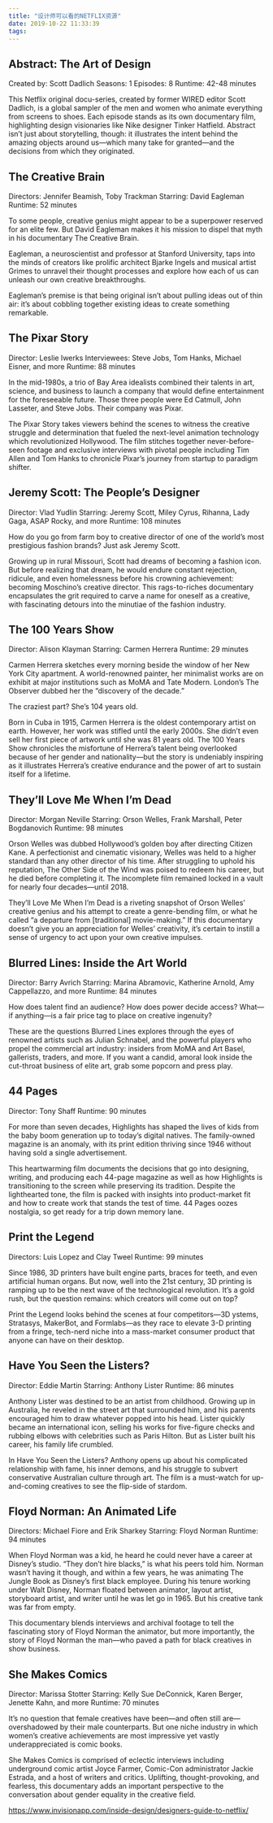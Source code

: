 ```yaml
---
title: "设计师可以看的NETFLIX资源"
date: 2019-10-22 11:33:39
tags:
---
```



## Abstract: The Art of Design
Created by: Scott Dadlich
Seasons: 1
Episodes: 8
Runtime: 42-48 minutes

This Netflix original docu-series, created by former WIRED editor Scott Dadlich, is a global sampler of the men and women who animate everything from screens to shoes. Each episode stands as its own documentary film, highlighting design visionaries like Nike designer Tinker Hatfield. Abstract isn’t just about storytelling, though: it illustrates the intent behind the amazing objects around us—which many take for granted—and the decisions from which they originated.


## The Creative Brain
Directors: Jennifer Beamish, Toby Trackman
Starring: David Eagleman
Runtime: 52 minutes

To some people, creative genius might appear to be a superpower reserved for an elite few. But David Eagleman makes it his mission to dispel that myth in his documentary The Creative Brain. 

Eagleman, a neuroscientist and professor at Stanford University, taps into the minds of creators like prolific architect Bjarke Ingels and musical artist Grimes to unravel their thought processes and explore how each of us can unleash our own creative breakthroughs.

Eagleman’s premise is that being original isn’t about pulling ideas out of thin air: it’s about cobbling together existing ideas to create something remarkable.


## The Pixar Story
Director: Leslie Iwerks
Interviewees: Steve Jobs, Tom Hanks, Michael Eisner, and more
Runtime: 88 minutes

In the mid-1980s, a trio of Bay Area idealists combined their talents in art, science, and business to launch a company that would define entertainment for the foreseeable future. Those three people were Ed Catmull, John Lasseter, and Steve Jobs. Their company was Pixar.

The Pixar Story takes viewers behind the scenes to witness the creative struggle and determination that fueled the next-level animation technology which revolutionized Hollywood. The film stitches together never-before-seen footage and exclusive interviews with pivotal people including Tim Allen and Tom Hanks to chronicle Pixar’s journey from startup to paradigm shifter.


## Jeremy Scott: The People’s Designer
Director: Vlad Yudlin
Starring: Jeremy Scott, Miley Cyrus, Rihanna, Lady Gaga, ASAP Rocky, and more
Runtime: 108 minutes

How do you go from farm boy to creative director of one of the world’s most prestigious fashion brands? Just ask Jeremy Scott.

Growing up in rural Missouri, Scott had dreams of becoming a fashion icon. But before realizing that dream, he would endure constant rejection, ridicule, and even homelessness before his crowning achievement: becoming Moschino’s creative director. This rags-to-riches documentary encapsulates the grit required to carve a name for oneself as a creative, with fascinating detours into the minutiae of the fashion industry.


## The 100 Years Show
Director: Alison Klayman
Starring: Carmen Herrera
Runtime: 29 minutes

Carmen Herrera sketches every morning beside the window of her New York City apartment. A world-renowned painter, her minimalist works are on exhibit at major institutions such as MoMA and Tate Modern. London’s The Observer dubbed her the “discovery of the decade.”

The craziest part? She’s 104 years old.

Born in Cuba in 1915, Carmen Herrera is the oldest contemporary artist on earth. However, her work was stifled until the early 2000s. She didn’t even sell her first piece of artwork until she was 81 years old. The 100 Years Show chronicles the misfortune of Herrera’s talent being overlooked because of her gender and nationality—but the story is undeniably inspiring as it illustrates Herrera’s creative endurance and the power of art to sustain itself for a lifetime.


## They’ll Love Me When I’m Dead
Director: Morgan Neville
Starring: Orson Welles, Frank Marshall, Peter Bogdanovich
Runtime: 98 minutes

Orson Welles was dubbed Hollywood’s golden boy after directing Citizen Kane. A perfectionist and cinematic visionary, Welles was held to a higher standard than any other director of his time. After struggling to uphold his reputation, The Other Side of the Wind was poised to redeem his career, but he died before completing it. The incomplete film remained locked in a vault for nearly four decades—until 2018.

They’ll Love Me When I’m Dead is a riveting snapshot of Orson Welles’ creative genius and his attempt to create a genre-bending film, or what he called “a departure from [traditional] movie-making.” If this documentary doesn’t give you an appreciation for Welles’ creativity, it’s certain to instill a sense of urgency to act upon your own creative impulses.


## Blurred Lines: Inside the Art World
Director: Barry Avrich
Starring: Marina Abramovic, Katherine Arnold, Amy Cappellazzo, and more
Runtime: 84 minutes

How does talent find an audience? How does power decide access? What—if anything—is a fair price tag to place on creative ingenuity?

These are the questions Blurred Lines explores through the eyes of renowned artists such as Julian Schnabel, and the powerful players who propel the commercial art industry: insiders from MoMA and Art Basel, gallerists, traders, and more. If you want a candid, amoral look inside the cut-throat business of elite art, grab some popcorn and press play.


## 44 Pages
Director: Tony Shaff
Runtime: 90 minutes

For more than seven decades, Highlights has shaped the lives of kids from the baby boom generation up to today’s digital natives. The family-owned magazine is an anomaly, with its print edition thriving since 1946 without having sold a single advertisement.

This heartwarming film documents the decisions that go into designing, writing, and producing each 44-page magazine as well as how Highlights is transitioning to the screen while preserving its tradition. Despite the lighthearted tone, the film is packed with insights into product-market fit and how to create work that stands the test of time. 44 Pages oozes nostalgia, so get ready for a trip down memory lane. 


## Print the Legend
Directors: Luis Lopez and Clay Tweel
Runtime: 99 minutes

Since 1986, 3D printers have built engine parts, braces for teeth, and even artificial human organs. But now, well into the 21st century, 3D printing is ramping up to be the next wave of the technological revolution. It’s a gold rush, but the question remains: which creators will come out on top?

Print the Legend looks behind the scenes at four competitors—3D ystems, Stratasys, MakerBot, and Formlabs—as they race to elevate 3-D printing from a fringe, tech-nerd niche into a mass-market consumer product that anyone can have on their desktop.


## Have You Seen the Listers?
Director: Eddie Martin
Starring: Anthony Lister
Runtime: 86 minutes

Anthony Lister was destined to be an artist from childhood. Growing up in Australia, he reveled in the street art that surrounded him, and his parents encouraged him to draw whatever popped into his head. Lister quickly became an international icon, selling his works for five-figure checks and rubbing elbows with celebrities such as Paris Hilton. But as Lister built his career, his family life crumbled.

In Have You Seen the Listers? Anthony opens up about his complicated relationship with fame, his inner demons, and his struggle to subvert conservative Australian culture through art. The film is a must-watch for up-and-coming creatives to see the flip-side of stardom.


## Floyd Norman: An Animated Life
Directors: Michael Fiore and Erik Sharkey
Starring: Floyd Norman
Runtime: 94 minutes

When Floyd Norman was a kid, he heard he could never have a career at Disney’s studio. “They don’t hire blacks,” is what his peers told him. Norman wasn’t having it though, and within a few years, he was animating The Jungle Book as Disney’s first black employee. During his tenure working under Walt Disney, Norman floated between animator, layout artist, storyboard artist, and writer until he was let go in 1965. But his creative tank was far from empty. 

This documentary blends interviews and archival footage to tell the fascinating story of Floyd Norman the animator, but more importantly, the story of Floyd Norman the man—who paved a path for black creatives in show business.


## She Makes Comics
Director: Marissa Stotter
Starring: Kelly Sue DeConnick, Karen Berger, Jenette Kahn, and more
Runtime: 70 minutes

It’s no question that female creatives have been—and often still are—overshadowed by their male counterparts. But one niche industry in which women’s creative achievements are most impressive yet vastly underappreciated is comic books. 

She Makes Comics is comprised of eclectic interviews including underground comic artist Joyce Farmer, Comic-Con administrator Jackie Estrada, and a host of writers and critics. Uplifting, thought-provoking, and fearless, this documentary adds an important perspective to the conversation about gender equality in the creative field.


https://www.invisionapp.com/inside-design/designers-guide-to-netflix/

